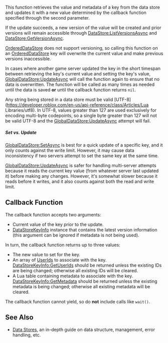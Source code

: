 This function retrieves the value and metadata of a key from the data store and updates it with a new value determined by the callback function specified through the second parameter.

If the update succeeds, a new version of the value will be created and prior versions will remain accessible through [DataStore:ListVersionsAsync](https://developer.roblox.com/en-us/api-reference/function/DataStore/ListVersionsAsync) and [DataStore:GetVersionAsync](https://developer.roblox.com/en-us/api-reference/function/DataStore/GetVersionAsync).

[OrderedDataStore](https://developer.roblox.com/en-us/api-reference/class/OrderedDataStore) does not support versioning, so calling this function on an [OrderedDataStore](https://developer.roblox.com/en-us/api-reference/class/OrderedDataStore) key will overwrite the current value and make previous versions inaccessible.

In cases where another game server updated the key in the short timespan between retrieving the key's current value and setting the key's value, [GlobalDataStore:UpdateAsync](https://developer.roblox.com/en-us/api-reference/function/GlobalDataStore/UpdateAsync) will call the function again to ensure that no data is overwritten. The function will be called as many times as needed until the data is saved **or** until the callback function returns `nil`.

Any string being stored in a data store must be valid [UTF-8](https://developer.roblox.com/en-us/api-reference/class/Articles/Lua Libraries/utf8). In UTF-8, values greater than 127 are used exclusively for encoding multi-byte codepoints, so a single byte greater than 127 will not be valid UTF-8 and the [GlobalDataStore:UpdateAsync](https://developer.roblox.com/en-us/api-reference/function/GlobalDataStore/UpdateAsync) attempt will fail.

##### Set vs. Update

[GlobalDataStore:SetAsync](https://developer.roblox.com/en-us/api-reference/function/GlobalDataStore/SetAsync) is best for a quick update of a specific key, and it only counts against the write limit. However, it may cause data inconsistency if two servers attempt to set the same key at the same time.

[GlobalDataStore:UpdateAsync](https://developer.roblox.com/en-us/api-reference/function/GlobalDataStore/UpdateAsync) is safer for handling multi-server attempts because it reads the current key value (from whatever server last updated it) before making any changes. However, it's somewhat slower because it reads before it writes, and it also counts against both the read and write limit.

Callback Function
-----------------

The callback function accepts two arguments:

*   Current value of the key prior to the update.
*   [DataStoreKeyInfo](https://developer.roblox.com/en-us/api-reference/class/DataStoreKeyInfo) instance that contains the latest version information (this argument can be ignored if metadata is not being used).

In turn, the callback function returns up to three values:

*   The new value to set for the key.
*   An array of [UserIds](https://developer.roblox.com/en-us/api-reference/property/Player/UserId) to associate with the key. [DataStoreKeyInfo:GetUserIds](https://developer.roblox.com/en-us/api-reference/function/DataStoreKeyInfo/GetUserIds) should be returned unless the existing IDs are being changed; otherwise all existing IDs will be cleared.
*   A Lua table containing metadata to associate with the key. [DataStoreKeyInfo:GetMetadata](https://developer.roblox.com/en-us/api-reference/function/DataStoreKeyInfo/GetMetadata) should be returned unless the existing metadata is being changed; otherwise all existing metadata will be cleared.

The callback function cannot yield, so do **not** include calls like `wait()`.

See Also
--------

*   [Data Stores](https://developer.roblox.com/en-us/articles/Data-store), an in-depth guide on data structure, management, error handling, etc.